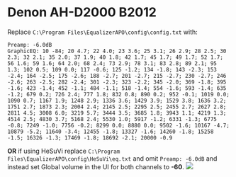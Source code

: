 # Denon AH-D2000 B2012
Replace `C:\Program Files\EqualizerAPO\config\config.txt` with:
```
Preamp: -6.0dB
GraphicEQ: 10 -84; 20 4.7; 22 4.0; 23 3.6; 25 3.1; 26 2.9; 28 2.5; 30 2.3; 32 2.1; 35 2.0; 37 1.9; 40 1.8; 42 1.7; 45 1.7; 49 1.7; 52 1.7; 56 1.6; 59 1.6; 64 2.0; 68 2.4; 73 2.9; 78 3.1; 83 2.8; 89 2.1; 95 1.3; 102 0.5; 109 0.0; 117 -0.6; 125 -1.2; 134 -1.8; 143 -2.3; 153 -2.4; 164 -2.5; 175 -2.6; 188 -2.7; 201 -2.7; 215 -2.7; 230 -2.7; 246 -2.6; 263 -2.5; 282 -2.4; 301 -2.3; 323 -2.2; 345 -2.0; 369 -1.8; 395 -1.6; 423 -1.4; 452 -1.1; 484 -1.1; 518 -1.4; 554 -1.6; 593 -1.4; 635 -1.2; 679 0.2; 726 2.4; 777 1.8; 832 0.8; 890 0.2; 952 -0.1; 1019 0.0; 1090 0.7; 1167 1.9; 1248 2.9; 1336 3.6; 1429 3.9; 1529 3.8; 1636 3.2; 1751 2.7; 1873 2.3; 2004 2.4; 2145 2.5; 2295 2.5; 2455 2.7; 2627 2.8; 2811 4.5; 3008 6.0; 3219 5.7; 3444 3.5; 3685 1.8; 3943 1.1; 4219 1.3; 4514 2.5; 4830 3.7; 5168 2.4; 5530 1.0; 5917 -1.2; 6331 -1.3; 6775 -0.8; 7249 -1.0; 7756 -0.2; 8299 0.0; 8880 0.0; 9502 -1.6; 10167 -4.7; 10879 -5.2; 11640 -3.4; 12455 -1.8; 13327 -1.6; 14260 -1.8; 15258 -1.5; 16326 -1.3; 17469 -1.8; 18692 -2.1; 20000 -0.9
```
**OR** if using HeSuVi replace `C:\Program Files\EqualizerAPO\config\HeSuVi\eq.txt` and omit `Preamp: -6.0dB` and instead set Global volume in the UI for both channels to **-60**.
![](https://raw.githubusercontent.com/jaakkopasanen/AutoEq/master/results/Sonoma%20Model%20One/innerfidelity/onear/Denon%20AH-D2000%20B2012/Denon%20AH-D2000%20B2012.png)